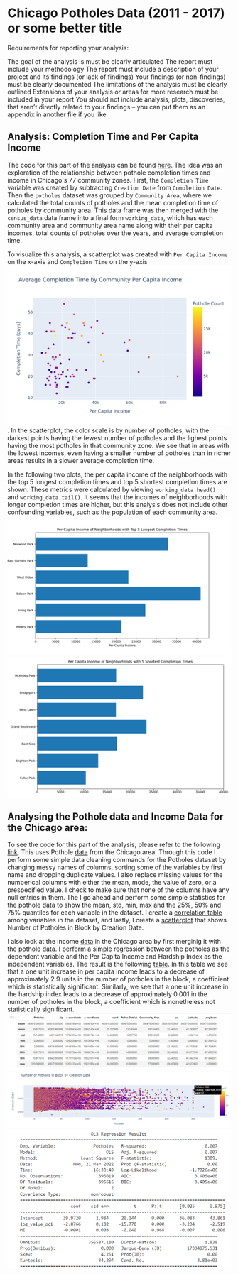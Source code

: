 # Chicago Potholes Data (2011 - 2017) or some better title
Requirements for reporting your analysis:

The goal of the analysis is must be clearly articulated
The report must include your methodology
The report must include a description of your project and its findings (or lack of findings)
Your findings (or non-findings) must be clearly documented
The limitations of the analysis must be clearly outlined
Extensions of your analysis or areas for more research must be included in your report
You should not include analysis, plots, discoveries, that aren’t directly related to your findings – you can put them as an appendix in another file if you like

## Analysis: Completion Time and Per Capita Income
The code for this part of the analysis can be found [here](code/census-pot.ipynb).
The idea was an exploration of the relationship between pothole completion times and income in Chicago's 77 community zones. First, the `Completion Time` variable was created by subtracting `Creation Date` from `Completion Date`. Then the `potholes` dataset was grouped by `Community Area`, where we calculated the total counts of potholes and the mean completion time of potholes by community area. This data frame was then merged with the `census_data` data frame into a final form `working_data`, which has each community area and community area name along with their per capita incomes, total counts of potholes over the years, and average completion time.

To visualize this analysis, a scatterplot was created with `Per Capita Income` on the x-axis and `Completion Time` on the y-axis ![Plot 1](artifacts/income_scatter.png).
In the scatterplot, the color scale is by number of potholes, with the darkest points having the fewest number of potholes and the lighest points having the most potholes in that community zone. We see that in areas with the lowest incomes, even having a smaller number of potholes than in richer areas results in a slower average completion time.

In the following two plots, the per capita income of the neighborhoods with the top 5 longest completion times and top 5 shortest completion times are shown. These metrics were calculated by viewing `working_data.head() ` and `working_data.tail()`. It seems that the incomes of neighborhoods with longer completion times are higher, but this analysis does not include other confounding variables, such as the population of each community area. 
![Plot 2](artifacts/top_5.png)
![Plot 3](artifacts/bottom_5.png)


## Analysing the Pothole data and Income Data for the Chicago area: 
To see the code for this part of the analysis, please refer to the following [link](Data_Cleaning/pothole_data/Pothole_data.ipynb). This uses Pothole [data](data/potholes_1.csv) from the Chicago area.
Through this code I perform some simple data cleaning commands for the Potholes dataset by changing messy names of columns, sorting some of the variables by first name and dropping duplicate values. I also replace missing values for the numberical columns with either the mean, mode, the value of zero, or a prespecified value. I check to make sure that none of the columns have any null entries in them. The I go ahead and perform some simple statistics for the pothole data to show the mean, std, min, max and the 25%, 50% and 75% quantiles for each variable in the dataset. I create a [correlation table](artifacts/PotholeData_statistics.png) among variables in the dataset, and lastly, I create a [scatterplot](artifacts/Scatter_plot.png) that shows Number of Potholes in Block by Creation Date. 

I also look at the income [data](data/chicago_census_data.csv) in the Chicago area by first merginig it with the pothole data. I perform a simple regression between the potholes as the dependent variable and the Per Capita Income and Hardship Index as the independent variables. The result is the following [table](artifacts/pothole_income_regression.png). In this table we see that a one unit increase in per capita income leads to a decrease of approximately 2.9 units in the number of potholes in the block, a coefficient which is statistically significant. Similarly, we see that a one unit increase in the hardship index leads to a decrease of approximately 0.001 in the number of potholes in the block, a coefficient which is nonetheless not statistically significant.
![Plot 4](artifacts/PotholeData_statistics.png)
![Plot 5](artifacts/Scatter_plot.png)
![Plot 6](artifacts/pothole_income_regression.png)